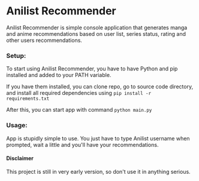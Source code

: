 # Anilist Recommender

Anilist Recommender is simple console application that generates manga and anime recommendations based on user list, series status, rating and other users recommendations.


### Setup:
To start using Anilist Recommender, you have to have Python and pip installed and added to your PATH variable.

If you have them installed, you can clone repo, go to source code directory, and install all required dependencies using `pip install -r requirements.txt`

After this, you can start app with command `python main.py`

### Usage:
App is stupidly simple to use. You just have to type Anilist username when prompted, wait a little and you'll have your recommendations.

#### Disclaimer
This project is still in very early version, so don't use it in anything serious.